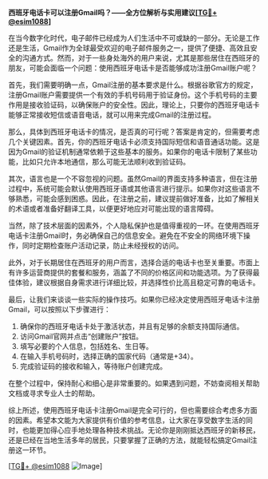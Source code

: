 **西班牙电话卡可以注册Gmail吗？——全方位解析与实用建议[[TG💪+ @esim1088](https://t.me/s/esim1088)]**

在当今数字化时代，电子邮件已经成为人们生活中不可或缺的一部分。无论是工作还是生活，Gmail作为全球最受欢迎的电子邮件服务之一，提供了便捷、高效且安全的沟通方式。然而，对于一些身处海外的用户来说，尤其是那些居住在西班牙的朋友，可能会面临一个问题：使用西班牙电话卡是否能够成功注册Gmail账户呢？

首先，我们需要明确一点，Gmail注册的基本要求是什么。根据谷歌官方的规定，注册Gmail账户需要提供一个有效的手机号码用于验证身份。这个手机号码的主要作用是接收验证码，以确保账户的安全性。因此，理论上，只要你的西班牙电话卡能够正常接收短信或语音电话，就可以用来完成Gmail的注册过程。

那么，具体到西班牙电话卡的情况，是否真的可行呢？答案是肯定的，但需要考虑几个关键因素。首先，你的西班牙电话卡必须支持国际短信和语音通话功能。这是因为Gmail的验证机制通常依赖于这些基本的服务。如果你的电话卡限制了某些功能，比如只允许本地通信，那么可能无法顺利收到验证码。

其次，语言也是一个不容忽视的问题。虽然Gmail的界面支持多种语言，但在注册过程中，系统可能会默认使用西班牙语或其他语言进行提示。如果你对这些语言不够熟悉，可能会感到困惑。因此，在注册之前，建议提前做好准备，比如了解相关的术语或者准备好翻译工具，以便更好地应对可能出现的语言障碍。

当然，除了技术层面的因素外，个人隐私保护也是值得重视的一环。在使用西班牙电话卡注册Gmail时，务必确保自己的信息安全。避免在不安全的网络环境下操作，同时定期检查账户活动记录，防止未经授权的访问。

此外，对于长期居住在西班牙的用户而言，选择合适的电话卡也至关重要。市面上有许多运营商提供的套餐和服务，涵盖了不同的价格区间和功能选项。为了获得最佳体验，建议根据自身需求进行详细比较，并选择性价比高且稳定可靠的电话卡。

最后，让我们来谈谈一些实际的操作技巧。如果你已经决定使用西班牙电话卡注册Gmail，可以按照以下步骤进行：

1. 确保你的西班牙电话卡处于激活状态，并且有足够的余额支持国际通信。
2. 访问Gmail官网并点击“创建账户”按钮。
3. 填写必要的个人信息，包括姓名、生日等。
4. 在输入手机号码时，选择正确的国家代码（通常是+34）。
5. 完成验证码的接收和输入，等待账户创建完成。

在整个过程中，保持耐心和细心是非常重要的。如果遇到问题，不妨查阅相关帮助文档或寻求专业人士的帮助。

综上所述，使用西班牙电话卡注册Gmail是完全可行的，但也需要综合考虑多方面的因素。希望本文能为大家提供有价值的参考信息，让大家在享受数字生活的同时，也能更加得心应手地处理各种技术挑战。无论你是刚刚抵达西班牙的新移民，还是已经在当地生活多年的居民，只要掌握了正确的方法，就能轻松搞定Gmail注册这一环节。

[[TG💪+ @esim1088](https://t.me/s/esim1088) ![Image](https://i.postimg.cc/4NQfJmqS/Snipaste-2025-05-13-00-14-12.png)]